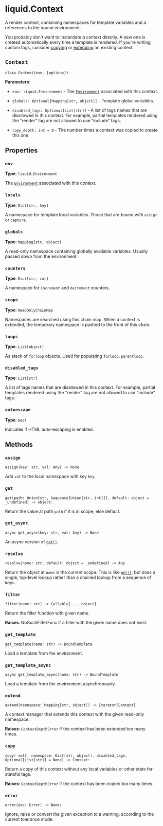 # liquid.Context

A render context, containing namespaces for template variables and a references to the bound environment.

You probably don't want to instantiate a context directly. A new one is created automatically every time a template is rendered. If you're writing custom tags, consider [copying](#copy) or [extending](#extend) an existing context.

## `Context`

`class Context(env, [options])`

**Parameters**:

- `env: liquid.Environment` - The [`Environment`](./environment.md) associated with this context.

- `globals: Optional[Mapping[str, object]]` - Template global variables.

- `disabled_tags: Optional[List[str]]` - A list of tags names that are disallowed in this context.
  For example, partial templates rendered using the "render" tag are not allowed to use "include"
  tags.

- `copy_depth: int = 0` - The number times a context was copied to create this one.

## Properties

### `env`

**Type**: `liquid.Environment`

The [`Environment`](./environment.md) associated with this context.

### `locals`

**Type**: `Dict[str, Any]`

A namespace for template local variables. Those that are bound with `assign` or `capture`.

### `globals`

**Type**: `Mapping[str, object]`

A read-only namespace containing globally available variables. Usually passed down from the
environment.

### `counters`

**Type**: `Dict[str, int]`

A namespace for `increment` and `decrement` counters.

### `scope`

**Type**: `ReadOnlyChainMap`

Namespaces are searched using this chain map. When a context is extended, the temporary namespace is
pushed to the front of this chain.

### `loops`

**Type**: `List[object]`

As stack of `forloop` objects. Used for populating `forloop.parentloop`.

### `disabled_tags`

**Type**: `List[str]`

A list of tags names that are disallowed in this context. For example, partial templates rendered
using the "render" tag are not allowed to use "include" tags.

### `autoescape`

**Type**: `bool`

Indicates if HTML auto-escaping is enabled.

## Methods

### `assign`

`assign(key: str, val: Any) -> None`

Add `val` to the local namespace with key `key`.

### `get`

`get(path: Union[str, Sequence[Union[str, int]]], default: object = _undefined) -> object:`

Return the value at path `path` if it is in scope, else default.

### `get_async`

`async get_async(key: str, val: Any) -> None`

An async version of [`get()`](#get).

### `resolve`

`resolve(name: str, default: object = _undefined) -> Any`

Return the object at `name` in the current scope. This is like [`get()`](#get), but does a single,
top-level lookup rather than a chained lookup from a sequence of keys.`

### `filter`

`filter(name: str) -> Callable[..., object]`

Return the filter function with given name.

**Raises**: NoSuchFilterFunc if a filter with the given name does not exist.

### `get_template`

`get_template(name: str) -> BoundTemplate`

Load a template from the environment.

### `get_template_async`

`async get_template_async(name: str) -> BoundTemplate`

Load a template from the environment asynchronously.

### `extend`

`extend(namespace: Mapping[str, object]) -> Iterator[Context]`

A context manager that extends this context with the given read-only namespace.

**Raises**: `ContextDepthError` if the context has been extended too many times.

### `copy`

`copy( self, namespace: Dict[str, object], disabled_tags: Optional[List[str]] = None) -> Context:`

Return a copy of this context without any local variables or other state for stateful tags.

**Raises**: `ContextDepthError` if the context has been copied too many times.

### `error`

`error(exc: Error) -> None:`

Ignore, raise or convert the given exception to a warning, according to the current tolerance mode.
